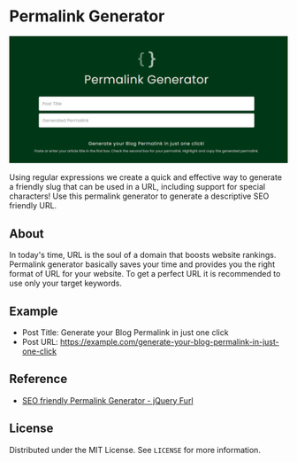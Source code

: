 # Permalink Generator
<p align="center"><img src="https://github.com/buddhirangana/permalink-generator/blob/3967c6f42e4caa960bb01e3beb5913e0e933afae/demo.PNG"></p>

Using regular expressions we create a quick and effective way to generate a friendly slug that can be used in a URL, including support for special characters! Use this permalink generator to generate a descriptive SEO friendly URL.

## About
In today's time, URL is the soul of a domain that boosts website rankings. Permalink generator basically saves your time and provides you the right format of URL for your website. To get a perfect URL it is recommended to use only your target keywords.

## Example
* Post Title: Generate your Blog Permalink in just one click
* Post URL: https://example.com/generate-your-blog-permalink-in-just-one-click

## Reference
* [SEO friendly Permalink Generator - jQuery Furl](https://www.jqueryscript.net/other/seo-permalink-furl.html)

## License
Distributed under the MIT License. See `LICENSE` for more information.
